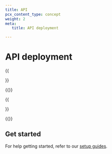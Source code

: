 ```yaml
---
title: API
pcx_content_type: concept
weight: 2
meta:
   title: API deployment

---
```


# API deployment

{{<Aside type="warning" header="Area 1 has been renamed">}}

{{<render file="rename-area1-to-ces.md">}}

{{</Aside>}}

{{<render file="deployment/_setup-api-overview.md">}}

## Get started

For help getting started, refer to our [setup guides](/email-security/deployment/api/setup/).